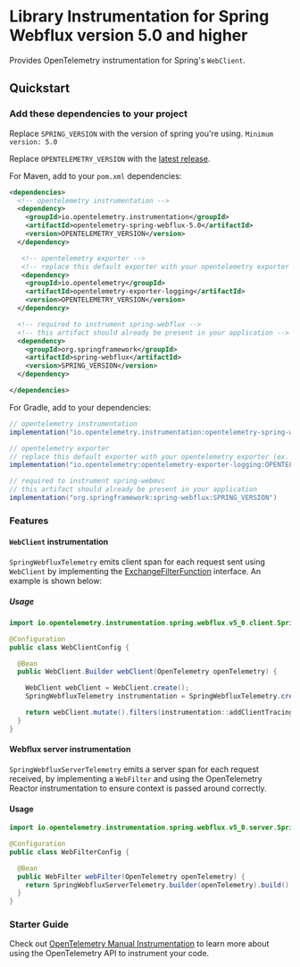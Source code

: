 # Library Instrumentation for Spring Webflux version 5.0 and higher

Provides OpenTelemetry instrumentation for Spring's `WebClient`.

## Quickstart

### Add these dependencies to your project

Replace `SPRING_VERSION` with the version of spring you're using.
`Minimum version: 5.0`

Replace `OPENTELEMETRY_VERSION` with the [latest
release](https://search.maven.org/search?q=g:io.opentelemetry.instrumentation%20AND%20a:opentelemetry-spring-webflux-5.0).

For Maven, add to your `pom.xml` dependencies:

```xml
<dependencies>
  <!-- opentelemetry instrumentation -->
  <dependency>
    <groupId>io.opentelemetry.instrumentation</groupId>
    <artifactId>opentelemetry-spring-webflux-5.0</artifactId>
    <version>OPENTELEMETRY_VERSION</version>
  </dependency>

   <!-- opentelemetry exporter -->
   <!-- replace this default exporter with your opentelemetry exporter (ex. otlp/zipkin/jaeger/..) -->
   <dependency>
    <groupId>io.opentelemetry</groupId>
    <artifactId>opentelemetry-exporter-logging</artifactId>
    <version>OPENTELEMETRY_VERSION</version>
  </dependency>

  <!-- required to instrument spring-webflux -->
  <!-- this artifact should already be present in your application -->
  <dependency>
    <groupId>org.springframework</groupId>
    <artifactId>spring-webflux</artifactId>
    <version>SPRING_VERSION</version>
  </dependency>

</dependencies>
```

For Gradle, add to your dependencies:

```groovy
// opentelemetry instrumentation
implementation("io.opentelemetry.instrumentation:opentelemetry-spring-webflux-5.0:OPENTELEMETRY_VERSION")

// opentelemetry exporter
// replace this default exporter with your opentelemetry exporter (ex. otlp/zipkin/jaeger/..)
implementation("io.opentelemetry:opentelemetry-exporter-logging:OPENTELEMETRY_VERSION")

// required to instrument spring-webmvc
// this artifact should already be present in your application
implementation("org.springframework:spring-webflux:SPRING_VERSION")
```

### Features

#### `WebClient` instrumentation

`SpringWebfluxTelemetry` emits client span for each request sent using `WebClient` by
implementing
the [ExchangeFilterFunction](https://docs.spring.io/spring/docs/current/javadoc-api/org/springframework/web/reactive/function/client/ExchangeFilterFunction.html)
interface. An example is shown below:

##### Usage

```java
import io.opentelemetry.instrumentation.spring.webflux.v5_0.client.SpringWebfluxTelemetry;

@Configuration
public class WebClientConfig {

  @Bean
  public WebClient.Builder webClient(OpenTelemetry openTelemetry) {

    WebClient webClient = WebClient.create();
    SpringWebfluxTelemetry instrumentation = SpringWebfluxTelemetry.create(openTelemetry);

    return webClient.mutate().filters(instrumentation::addClientTracingFilter);
  }
}
```

#### Webflux server instrumentation

`SpringWebfluxServerTelemetry` emits a server span for each request received, by implementing
a `WebFilter` and using the OpenTelemetry Reactor instrumentation to ensure context is
passed around correctly.

#### Usage

```java
import io.opentelemetry.instrumentation.spring.webflux.v5_0.server.SpringWebfluxServerTelemetry;

@Configuration
public class WebFilterConfig {

  @Bean
  public WebFilter webFilter(OpenTelemetry openTelemetry) {
    return SpringWebfluxServerTelemetry.builder(openTelemetry).build().createWebFilterAndRegisterReactorHook();
  }
}
```

### Starter Guide

Check
out [OpenTelemetry Manual Instrumentation](https://opentelemetry.io/docs/instrumentation/java/manual/)
to learn more about
using the OpenTelemetry API to instrument your code.
